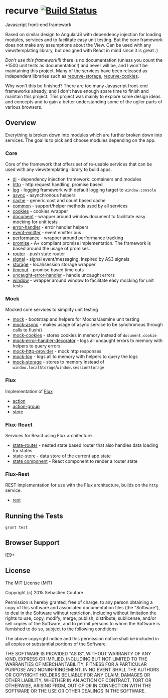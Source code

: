 recurve  [![Build Status](https://secure.travis-ci.org/sebastiencouture/recurve.png?branch=master)](https://travis-ci.org/sebastiencouture/recurve)
=======

Javascript front-end framework

Based on similar design to AngularJS with dependency injection for loading modules, services and to facilitate easy
unit testing. But the core framework does not make any assumptions about the View. Can be used with any view/templating
library, but designed with React in mind since it is great :)

*Don't use this framework!!!* there is no documentation (unless you count the +1500 unit tests as documentation!) and never will be, and I won't be maintaining this project. Many of the
services have been released as independent libraries such as [recurve-storage](http://github.com/sebastiencouture/recurve-storage),
[recurve-cookies](http://github.com/sebastiencouture/recurve-cookies).

Why won't this be finished? There are too many Javascript front-end frameworks already, and I don't have enough
spare time to finish and maintain this project. This project was mainly to explore some design ideas and concepts and to gain a better
understanding some of the uglier parts of various browsers.

## Overview

Everything is broken down into modules which are further broken down into services. The goal is to pick and choose modules
depending on the app.

### Core

Core of the framework that offers set of re-usable services that can be used with any view/templating library to build
apps.

* [di](src/core/di) - dependency injection framework: containers and modules
* [http](src/core/http) - http request handling, promise based
* [log](src/core/log) - logging framework with default logging target to `window.console`
* [async](src/core/async.js) - asynchronous helpers
* [cache](src/core/cache.js) - generic cost and count based cache
* [common](src/core/commnon.js) - support/helper methods used by all services
* [cookies](src/core/cookies.js) - cookies wrapper
* [document](src/core/document.js) - wrapper around window.document to facilitate easy mocking for unit tests
* [error-handler](src/core/error-handler.js) - error handler helpers
* [event-emitter](src/core/event-emitter.js) - event emitter bus
* [performance](src/core/performance.js) - wrapper around performance tracking
* [promise](src/core/promise.js) - A+ compliant promise implementation. The framework is based around the usage of promises.
* [router](src/core/router.js) - push state router
* [signal](src/core/signal.js) - signal event/messaging. Inspired by AS3 signals
* [storage](src/core/storage.js) - local/session storage wrapper
* [timeout](src/core/timeout.js) - promise based time outs
* [uncaught-error-handler](src/core/uncaught-error-handler.js) - handle uncaught errors
* [window](src/core/window.js) - wrapper around window to facilitate easy mocking for unit tests

### Mock

Mocked core services to simplify unit testing

* [mock](src/mock/mock.js) - bootstrap and helpers for Mocha/Jasmine unit testing
* [mock-async](src/mock/mock-async.js) - makes usage of async service to be synchronous through calls to flush()
* [mock-cookies](src/mock/mock-cookies.js) - stores cookies in memory instead of `document.cookie`
* [mock-error-handler-decorator](src/mock/mock-error-handler-decorator.js) - logs all uncaught errors to memory with helpers to query errors
* [mock-http-provider](src/mock/mock-http-provider.js) - mock http responses
* [mock-log](src/mock/mock-log.js) - logs all to memory with helpers to query the logs
* [mock-storage](src/mock/mock-storage.js) - stores to memory instead of `window.localStorage`/`window.sessionStorage`


### Flux

Implementation of [Flux](https://facebook.github.io/react/docs/flux-overview.html)

* [action](src/flux/action.js)
* [action-group](src/flux/action-group.js)
* [store](src/flux/store.js)

### Flux-React

Services for React using Flux architecture.

* [state-router](src/flux-react/state-router.js) - nested state based router that also handles data loading for states
* [state-store](src/flux-react/state-store.js) - data store of the current app state
* [state component](src/flux-react/components/state.js) - React component to render a router state

### Flux-Rest

REST implementation for use with the Flux architecture, builds on the `http` service.

* [rest](src/flux-rest/flux-rest.js)

## Running the Tests

```
grunt test
```

## Browser Support

IE9+

## License

The MIT License (MIT)

Copyright (c) 2015 Sebastien Couture

Permission is hereby granted, free of charge, to any person obtaining a copy of
this software and associated documentation files (the "Software"), to deal in
the Software without restriction, including without limitation the rights to
use, copy, modify, merge, publish, distribute, sublicense, and/or sell copies of
the Software, and to permit persons to whom the Software is furnished to do so,
subject to the following conditions:

The above copyright notice and this permission notice shall be included in all
copies or substantial portions of the Software.

THE SOFTWARE IS PROVIDED "AS IS", WITHOUT WARRANTY OF ANY KIND, EXPRESS OR
IMPLIED, INCLUDING BUT NOT LIMITED TO THE WARRANTIES OF MERCHANTABILITY, FITNESS
FOR A PARTICULAR PURPOSE AND NONINFRINGEMENT. IN NO EVENT SHALL THE AUTHORS OR
COPYRIGHT HOLDERS BE LIABLE FOR ANY CLAIM, DAMAGES OR OTHER LIABILITY, WHETHER
IN AN ACTION OF CONTRACT, TORT OR OTHERWISE, ARISING FROM, OUT OF OR IN
CONNECTION WITH THE SOFTWARE OR THE USE OR OTHER DEALINGS IN THE SOFTWARE.